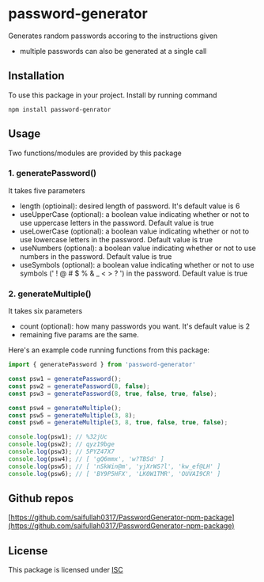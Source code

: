 # password-generator
Generates random passwords accoring to the instructions given
- multiple passwords can also be generated at a single call
## Installation
To use this package in your project. Install by running command

`npm install password-genrator`
## Usage
Two functions/modules are provided by this package

### 1. generatePassword()

It takes five parameters
- length (optioinal): desired length of password. It's default value is 6
- useUpperCase (optional): a boolean value indicating whether or not to use uppercase letters in the password. Default value is true
- useLowerCase (optional): a boolean value indicating whether or not to use lowercase letters in the password. Default value is true
- useNumbers (optional): a boolean value indicating whether or not to use numbers in the password. Default value is true
- useSymbols (optional): a boolean value indicating whether or not to use symbols (' ! @ # $ % & _ < > ? ') in the password. Default value is true

### 2. generateMultiple()

It takes six parameters
- count (optional): how many passwords you want. It's default value is 2
- remaining five params are the same.

Here's an example code running functions from this package:
```javascript
import { generatePassword } from 'password-generator'

const psw1 = generatePassword();
const psw2 = generatePassword(8, false);
const psw3 = generatePassword(8, true, false, true, false);

const psw4 = generateMultiple();
const psw5 = generateMultiple(3, 8);
const psw6 = generateMultiple(3, 8, true, false, true, false);

console.log(psw1); // %32jUc
console.log(psw2); // qyz19bge
console.log(psw3); // 5PYZ47X7
console.log(psw4); // [ 'gQ6mmx', 'w?TBSd' ]
console.log(psw5); // [ 'nSkWin@m', 'yjXrWS?l', 'kw_ef@LH' ]
console.log(psw6); // [ 'BY9P5HFX', 'LK0W1TMR', 'OUVAI9CR' ]

```

## Github repos
[https://github.com/saifullah0317/PasswordGenerator-npm-package](https://github.com/saifullah0317/PasswordGenerator-npm-package)
## License
This package is licensed under [ISC](https://opensource.org/license/isc-license-txt/)
